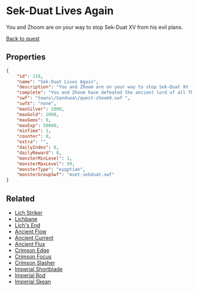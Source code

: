 # Sek-Duat Lives Again

You and Zhoom are on your way to stop Sek-Duat XV from his evil plans.

[Back to quest](../quests.md)

## Properties

```json
{
    "id": 218,
    "name": "Sek-Duat Lives Again",
    "description": "You and Zhoom are on your way to stop Sek-Duat XV from his evil plans.",
    "complete": "You and Zhoom have defeated the ancient lord of all The Sandsea! The battle is won but the fight is far from over. He is still ruler of the land with huge armies under his control, but you have won the day and the Orb of Light is yours!",
    "swf": "towns\/Sandsea\/quest-zhoom9.swf ",
    "swfX": "none",
    "maxSilver": 2000,
    "maxGold": 2000,
    "maxGems": 0,
    "maxExp": 50000,
    "minTime": 1,
    "counter": 0,
    "extra": "",
    "dailyIndex": 0,
    "dailyReward": 0,
    "monsterMinLevel": 1,
    "monsterMaxLevel": 99,
    "monsterType": "eygptian",
    "monsterGroupSwf": "mset-sekduat.swf"
}
```

## Related

- [Lich Striker](../items/1537-lich-striker.md)
- [Lichbane](../items/1538-lichbane.md)
- [Lich's End](../items/1539-lich-s-end.md)
- [Ancient Flow](../items/1540-ancient-flow.md)
- [Ancient Current](../items/1541-ancient-current.md)
- [Ancient Flux](../items/1542-ancient-flux.md)
- [Crimson Edge](../items/1543-crimson-edge.md)
- [Crimson Focus](../items/1544-crimson-focus.md)
- [Crimson Slasher](../items/1545-crimson-slasher.md)
- [Imperial Shortblade](../items/1546-imperial-shortblade.md)
- [Imperial Rod](../items/1547-imperial-rod.md)
- [Imperial Skean](../items/1548-imperial-skean.md)

